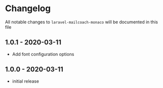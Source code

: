 # Changelog

All notable changes to `laravel-mailcoach-monaco` will be documented in this file

## 1.0.1 - 2020-03-11

- Add font configuration options

## 1.0.0 - 2020-03-11

- initial release
